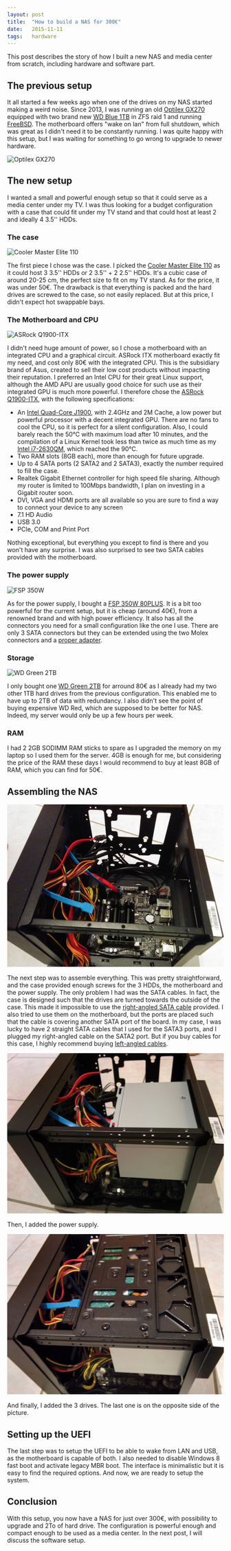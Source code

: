 ```yaml
---
layout: post
title:  "How to build a NAS for 300€"
date:   2015-11-11
tags:   hardware
---
```


This post describes the story of how I built a new NAS and media center from
scratch, including hardware and software part.

## The previous setup


It all started a few weeks ago when one of the drives on my NAS started making
a weird noise. Since 2013, I was running an old [Optilex
GX270](http://www.amazon.co.uk/Dell-Optiplex-GX270-Professional-pre-installed/dp/B001UU3UMO)
equipped with two brand new [WD Blue
1TB](http://www.amazon.com/Blue-Desktop-Hard-Disk-Drive/dp/B0088PUEPK/ref=sr_1_1?ie=UTF8&qid=1447200731&sr=8-1&keywords=western+digital+blue)
in ZFS raid 1 and running [FreeBSD](https://www.freebsd.org). The motherboard
offers "wake on lan" from full shutdown, which was great as I didn't need it to
be constantly running. I was quite happy with this setup, but I was waiting for
something to go wrong to upgrade to newer hardware.

![Optilex GX270](http://ecx.images-amazon.com/images/I/41CK1kOQBbL.jpg)

## The new setup

I wanted a small and powerful enough setup so that it could serve as a media
center under my TV. I was thus looking for a budget configuration with a case
that could fit under my TV stand and that could host at least 2 and ideally 4
3.5'' HDDs.

### The case

![Cooler Master Elite
110](http://assets.coolermaster.com/global/uploadfile/fileproduct_list/P1310080001d512/PRDPIC/290_10_df8f1c7669ef8521288b5bbeeb58be77_1381951732.jpg)

The first piece I chose was the case. I picked the [Cooler Master Elite
110](http://www.coolermaster.com/case/mini-itx-elite-series/elite110/) as it
could host 3 3.5'' HDDs or 2 3.5'' + 2 2.5'' HDDs. It's a cubic case of around
20-25 cm, the perfect size to fit on my TV stand. As for the price, it was
under 50€. The drawback is that everything is packed and the hard drives are
screwed to the case, so not easily replaced. But at this price, I didn't expect
hot swappable bays.

### The Motherboard and CPU

![ASRock
Q1900-ITX](http://resources.mini-box.com/online/MBD-ASRock-Q1900-ITX/moreimages/MBD-ASRock-Q1900-ITX-b1.jpg)

I didn't need huge amount of power, so I chose a motherboard with an integrated
CPU and a graphical circuit. ASRock ITX motherboard exactly fit my need, and
cost only 80€ with the integrated CPU. This is the subsidiary brand of Asus,
created to sell their low cost products without impacting their reputation. I
preferred an Intel CPU for their great Linux support, although the AMD APU are
usually good choice for such use as their integrated GPU is much more powerful.
I therefore chose the [ASRock
Q1900-ITX](http://www.asrock.com/mb/Intel/Q1900-ITX/), with the following
specifications:

  * An [Intel Quad-Core J1900](http://ark.intel.com/products/78867/Intel-Celeron-Processor-J1900-2M-Cache-up-to-2_42-GHz),
    with 2.4GHz and 2M Cache, a low power but powerful processor with a decent
    integrated GPU. There are no fans to cool the CPU, so it is perfect for a
    silent configuration. Also, I could barely reach the 50°C with maximum load
    after 10 minutes, and the compilation of a Linux Kernel took less than
    twice as much time as my
    [Intel i7-2630QM](http://ark.intel.com/products/52219/Intel-Core-i7-2630QM-Processor-6M-Cache-up-to-2_90-GHz),
    which reached the 90°C.
  * Two RAM slots (8GB each), more than enough for future upgrade.
  * Up to 4 SATA ports (2 SATA2 and 2 SATA3), exactly the number required to
    fill the case.
  * Realtek Gigabit Ethernet controller for high speed file sharing. Although
    my router is limited to 100Mbps bandwidth, I plan on investing in a Gigabit
    router soon.
  * DVI, VGA and HDMI ports are all available so you are sure to find a way to
    connect your device to any screen
  * 7.1 HD Audio
  * USB 3.0
  * PCIe, COM and Print Port

Nothing exceptional, but everything you except to find is there and you won't
have any surprise. I was also surprised to see two SATA cables provided with
the motherboard.

### The power supply

![FSP 350W](http://www.fsp-group.com.tw/upload/2013/06/11/1370945109.jpg)

As for the power supply, I bought a [FSP 350W
80PLUS](http://www.fsp-group.com.tw/index.php?do=proinfo&id=144). It is a bit
too powerful for the current setup, but it is cheap (around 40€), from a
renowned brand and with high power efficiency. It also has all the connectors
you need for a small configuration like the one I use. There are only 3 SATA
connectors but they can be extended using the two Molex connectors and a
[proper
adapter](http://www.amazon.com/StarTech-com-12-Inch-Power-Cable-Adapter/dp/B0002GRUV4/ref=sr_1_4?ie=UTF8&qid=1447262448&sr=8-4&keywords=molex+to+sata).

### Storage

![WD Green
2TB](http://www.wdc.com/global/images/products/models/img5/300/wdfDesktop_Green_SATA64_6GBS.jpg)

I only bought one [WD Green
2TB](http://www.amazon.com/Green-2TB-Desktop-Hard-Drive/dp/B008YAHW6I/ref=sr_1_1?ie=UTF8&qid=1447262513&sr=8-1&keywords=wd+green+2tb)
for arround 80€ as I already had my two other 1TB hard drives from the previous
configuration. This enabled me to have up to 2TB of data with redundancy. I
also didn't see the point of buying expensive WD Red, which are supposed to be
better for NAS. Indeed, my server would only be up a few hours per week.

### RAM

I had 2 2GB SODIMM RAM sticks to spare as I upgraded the memory on my laptop so
I used them for the server. 4GB is enough for me, but considering the price of
the RAM these days I would recommend to buy at least 8GB of RAM, which you can
find for 50€.

## Assembling the NAS

![NAS Inside](/assets/nas_inside.jpg)

The next step was to assemble everything. This was pretty straightforward, and
the case provided enough screws for the 3 HDDs, the motherboard and the power
supply. The only problem I had was the SATA cables. In fact, the case is
designed such that the drives are turned towards the outside of the case. This
made it impossible to use the [right-angled SATA
cable](http://www.amazon.com/StarTech-Right-Angle-Serial-Cable/dp/B004ZMYKPU/ref=sr_1_1?ie=UTF8&qid=1447517581&sr=8-1&keywords=right+angled+sata+cable&pebp=1447517603839&perid=08F46Z71HWRC1CXCGZMS)
provided. I also tried to use them on the motherboard, but the ports are placed
such that the cable is covering another SATA port of the board. In my case, I
was lucky to have 2 straight SATA cables that I used for the SATA3 ports, and I
plugged my right-angled cable on the SATA2 port. But if you buy cables for this
case, I highly recommend buying [left-angled
cables](http://www.amazon.com/StarTech-com-SATA12LA1-12-Inch-Angle-Serial/dp/B004KDTTXW/ref=sr_1_1?ie=UTF8&qid=1447518102&sr=8-1&keywords=left+angled+sata+cable).

![NAS Inside](/assets/nas_with_power_supply.jpg)

Then, I added the power supply.

![NAS Inside](/assets/nas_with_HDD.jpg)

And finally, I added the 3 drives. The last one is on the opposite side of the
picture.

## Setting up the UEFI

The last step was to setup the UEFI to be able to wake from LAN and USB, as the
motherboard is capable of both. I also needed to disable Windows 8 fast boot
and activate legacy MBR boot. The interface is minimalistic but it is easy to
find the required options. And now, we are ready to setup the system.

## Conclusion

With this setup, you now have a NAS for just over 300€, with possibility to
upgrade and 2To of hard drive. The configuration is powerful enough and compact
enough to be used as a media center. In the next post, I will discuss the
software setup.
